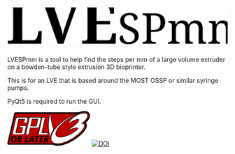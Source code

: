 # <img src="/Logos and Images/Logo.svg" alt="LVESPmm Logo" title="LVESPmm logo">


LVESPmm is a tool to help find the steps per mm of a large volume extruder on a bowden-tube style extrusion 3D bioprinter.

This is for an LVE that is based around the MOST OSSP or similar syringe pumps.

PyQt5 is required to run the GUI.



<img src="/Logos and Images/GPLv3 or Later.svg" alt="GPLv3" title="GPLv3 logo"> [![DOI](https://zenodo.org/badge/548997554.svg)](https://zenodo.org/badge/latestdoi/548997554)

